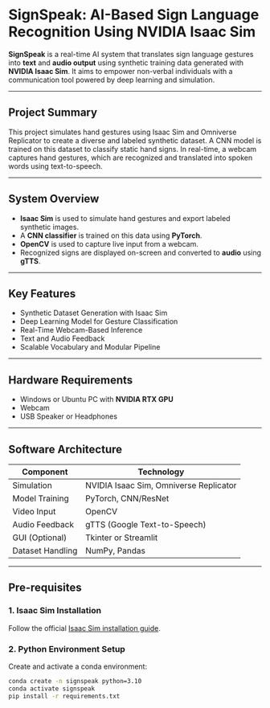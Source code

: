 # SignSpeak: AI-Based Sign Language Recognition Using NVIDIA Isaac Sim

**SignSpeak** is a real-time AI system that translates sign language gestures into **text** and **audio output** using synthetic training data generated with **NVIDIA Isaac Sim**. It aims to empower non-verbal individuals with a communication tool powered by deep learning and simulation.

---

##  Project Summary

This project simulates hand gestures using Isaac Sim and Omniverse Replicator to create a diverse and labeled synthetic dataset. A CNN model is trained on this dataset to classify static hand signs. In real-time, a webcam captures hand gestures, which are recognized and translated into spoken words using text-to-speech.

---

##  System Overview

- **Isaac Sim** is used to simulate hand gestures and export labeled synthetic images.
- A **CNN classifier** is trained on this data using **PyTorch**.
- **OpenCV** is used to capture live input from a webcam.
- Recognized signs are displayed on-screen and converted to **audio** using **gTTS**.

---

##  Key Features

-  Synthetic Dataset Generation with Isaac Sim
-  Deep Learning Model for Gesture Classification
-  Real-Time Webcam-Based Inference
-  Text and Audio Feedback
-  Scalable Vocabulary and Modular Pipeline

---

##  Hardware Requirements

- Windows or Ubuntu PC with **NVIDIA RTX GPU**
- Webcam
- USB Speaker or Headphones

---

##  Software Architecture

| Component       | Technology              |
|----------------|--------------------------|
| Simulation      | NVIDIA Isaac Sim, Omniverse Replicator |
| Model Training  | PyTorch, CNN/ResNet     |
| Video Input     | OpenCV                  |
| Audio Feedback  | gTTS (Google Text-to-Speech) |
| GUI (Optional)  | Tkinter or Streamlit    |
| Dataset Handling| NumPy, Pandas           |

---

##  Pre-requisites

### 1. Isaac Sim Installation

Follow the official [Isaac Sim installation guide](https://docs.omniverse.nvidia.com/isaacsim/latest/installation/install_launcher.html).

### 2. Python Environment Setup

Create and activate a conda environment:

```bash
conda create -n signspeak python=3.10
conda activate signspeak
pip install -r requirements.txt
